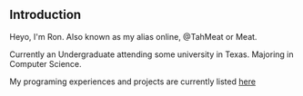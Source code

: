 ## Introduction
Heyo, I'm Ron. Also known as my alias online, @TahMeat or Meat.

Currently an Undergraduate attending some university in Texas. Majoring in Computer Science.

My programing experiences and projects are currently listed [here](https://github.com/TahMeat/TahMeat/blob/3bc75d1aa823f00ae9d2cbe0d566049b3d90080a/ExperiencesProjects.md) 
